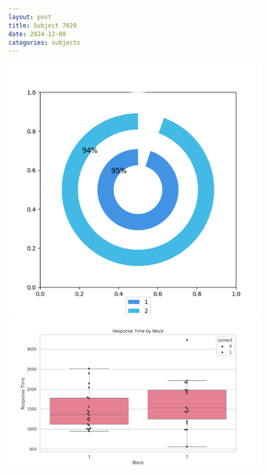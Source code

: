 ```yaml
---
layout: post
title: Subject 7029
date: 2024-12-08
categories: subjects
---
```


![](data/7029/run-23/7029__acc_test.png)
![](data/7029/run-23/7029_rt.png)
